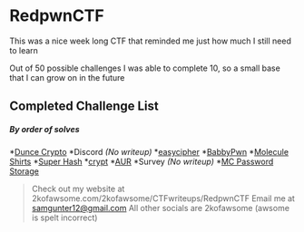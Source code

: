 # RedpwnCTF
This was a nice week long CTF that reminded me just how much I still need to learn

Out of 50 possible challenges I was able to complete 10, so a small base that I can grow on in the future

## Completed Challenge List
##### _By order of solves_
*[Dunce Crypto](https://github.com/2kofawsome/CTFwriteups/RedpwnCTF/DunceCrypto)
*Discord _(No writeup)_
*[easycipher](https://github.com/2kofawsome/CTFwriteups/RedpwnCTF/easycipher)
*[BabbyPwn](https://github.com/2kofawsome/CTFwriteups/RedpwnCTF/BabbyPwn)
*[Molecule Shirts](https://github.com/2kofawsome/CTFwriteups/RedpwnCTF/MoleculeShirts)
*[Super Hash](https://github.com/2kofawsome/CTFwriteups/RedpwnCTF/SuperHash)
*[crypt](https://github.com/2kofawsome/CTFwriteups/RedpwnCTF/crypt)
*[AUR](https://github.com/2kofawsome/CTFwriteups/RedpwnCTF/AUR)
*Survey _(No writeup)_
*[MC Password Storage](https://github.com/2kofawsome/CTFwriteups/RedpwnCTF/MCPasswordStorage)


>Check out my website at 2kofawsome.com/2kofawsome/CTFwriteups/RedpwnCTF
>Email me at samgunter12@gmail.com
>All other socials are 2kofawsome (awsome is spelt incorrect)